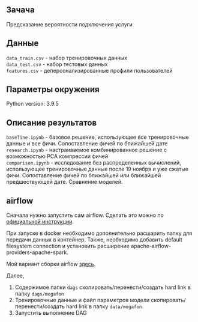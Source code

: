 ## Зачача
Предсказание вероятности подключения услуги

## Данные
`data_train.csv` - набор тренировочных данных<br>
`data_test.csv` - набор тестовых данных<br>
`features.csv` - деперсонализированные профили пользователей<br>

## Параметры окружения
Python version: 3.9.5

## Описание результатов
`baseline.ipynb` - базовое решение, использующее все тренировочные данные и все фичи. Сопоставление фичей по ближайшей дате<br>
`research.ipynb` - настраиваемое комбинированное решение с возможностью PCA компрессии фичей<br>
`comparison.ipynb` - исследование без распределенных вычислений, использующее тренировочные данные после 19 ноября и уже сжатые фичи. Сопоставление фичей по ближайшей или ближайшей предшествующей дате. Сравнение моделей.<br>

## airflow
Сначала нужно запустить сам airflow. Сделать это можно по 
<a href="https://airflow.apache.org/docs/apache-airflow/stable/start/">официальной инструкции</a>.

При запуске в docker необходимо дополнительно расшарить папку для передачи данных в контейнер.
Также, необходимо добавить default filesystem connection и установить расширение apache-airflow-providers-apache-spark.

Мой вариант сборки airflow <a href="https://github.com/j2cry/local-airflow">здесь</a>.

Далее,
1. Содержимое папки `dags` скопировать/перенести/создать hard link в папку `dags/megafon`
2. Тренировочные данные и файл параметров модели скопировать/перенести/создать hard link в папку `data/megafon`
3. Запустить выполнение DAG
